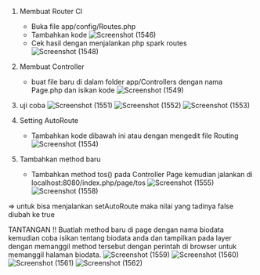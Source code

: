 1. Membuat Router CI
   - Buka file app/config/Routes.php
   - Tambahkan kode
     ![Screenshot (1546)](https://github.com/xoraozgu017/PemWeb2/assets/145304971/907b5bb6-3603-46e3-b6d9-28ac90f0b9f8)
   - Cek hasil dengan menjalankan php spark routes
     ![Screenshot (1548)](https://github.com/xoraozgu017/PemWeb2/assets/145304971/773bcc7d-d671-4087-a4e4-48a5f73ac0f3)
  
2. Membuat Controller
   - buat file baru di dalam folder app/Controllers dengan nama Page.php dan isikan kode
     ![Screenshot (1549)](https://github.com/xoraozgu017/PemWeb2/assets/145304971/dccf86e3-8c50-4beb-ae51-ddfcf8e3aaf5)
    
3. uji coba
   ![Screenshot (1551)](https://github.com/xoraozgu017/PemWeb2/assets/145304971/f96122dc-442b-4d4c-8db3-40a0c26810c8)
   ![Screenshot (1552)](https://github.com/xoraozgu017/PemWeb2/assets/145304971/42cc49ac-e148-4770-b534-67935636e052)
   ![Screenshot (1553)](https://github.com/xoraozgu017/PemWeb2/assets/145304971/391547aa-ce98-4c68-8b1c-9e5c5223d8d7)

4. Setting AutoRoute
   - Tambahkan kode dibawah ini atau dengan mengedit file Routing
     ![Screenshot (1554)](https://github.com/xoraozgu017/PemWeb2/assets/145304971/cabddf57-cebd-4ac7-8628-e13174d7b21e)
     
5. Tambahkan method baru
   - Tambahkan method tos() pada Controller Page kemudian jalankan di localhost:8080/index.php/page/tos
     ![Screenshot (1555)](https://github.com/xoraozgu017/PemWeb2/assets/145304971/505849c3-f54a-40b9-aed9-f52fca2838c5)
     ![Screenshot (1558)](https://github.com/xoraozgu017/PemWeb2/assets/145304971/aa9d97b0-20b7-4a45-8ef9-d63ef0066e3f)

=> untuk bisa menjalankan setAutoRoute maka nilai yang tadinya false diubah ke true

TANTANGAN !!
Buatlah method baru di page dengan nama biodata kemudian coba isikan tentang biodata anda dan tampilkan pada layer dengan memanggil method tersebut dengan perintah di browser untuk memanggil halaman biodata.
![Screenshot (1559)](https://github.com/xoraozgu017/PemWeb2/assets/145304971/db0553a1-7107-4dac-bdf9-e7a2acb496c8)
![Screenshot (1560)](https://github.com/xoraozgu017/PemWeb2/assets/145304971/16dd9a04-7f9e-4984-81ad-715cff2543b1)
![Screenshot (1561)](https://github.com/xoraozgu017/PemWeb2/assets/145304971/638f6cbe-cdd8-4493-a144-fec5124385a2)
![Screenshot (1562)](https://github.com/xoraozgu017/PemWeb2/assets/145304971/f6a5fc3d-a1ea-4480-a3fc-120a79cd9182)
